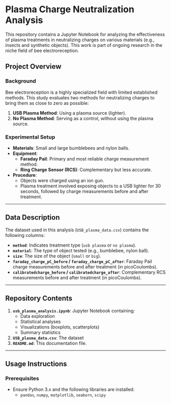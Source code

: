 # **Plasma Charge Neutralization Analysis**

This repository contains a Jupyter Notebook for analyzing the effectiveness of plasma treatments in neutralizing charges on various materials (e.g., insects and synthetic objects). This work is part of ongoing research in the niche field of bee electroreception.

## **Project Overview**

### **Background**
Bee electroreception is a highly specialized field with limited established methods. This study evaluates two methods for neutralizing charges to bring them as close to zero as possible:
1. **USB Plasma Method**: Using a plasma source (lighter).
2. **No Plasma Method**: Serving as a control, without using the plasma source.

### **Experimental Setup**
- **Materials**: Small and large bumblebees and nylon balls.
- **Equipment**:
  - **Faraday Pail**: Primary and most reliable charge measurement method.
  - **Ring Charge Sensor (RCS)**: Complementary but less accurate.
- **Procedure**:
  - Objects were charged using an ion gun.
  - Plasma treatment involved exposing objects to a USB lighter for 30 seconds, followed by charge measurements before and after treatment.

---

## **Data Description**

The dataset used in this analysis (`USB_plasma_data.csv`) contains the following columns:
- **`method`**: Indicates treatment type (`usb plasma` or `no plasma`).
- **`material`**: The type of object tested (e.g., bumblebee, nylon ball).
- **`size`**: The size of the object (`small` or `big`).
- **`faraday_charge_pC_before` / `faraday_charge_pC_after`**: Faraday Pail charge measurements before and after treatment (in picoCoulombs).
- **`calibratedcharge_before` / `calibratedcharge_after`**: Complementary RCS measurements before and after treatment (in picoCoulombs).

---

## **Repository Contents**

1. **`usb_plasma_analysis.ipynb`**: Jupyter Notebook containing:
   - Data exploration
   - Statistical analyses
   - Visualizations (boxplots, scatterplots)
   - Summary statistics 
2. **`USB_plasma_data.csv`**: The dataset
4. **`README.md`**: This documentation file.

---

## **Usage Instructions**

### **Prerequisites**
- Ensure Python 3.x and the following libraries are installed:
  - `pandas`, `numpy`, `matplotlib`, `seaborn`, `scipy`
